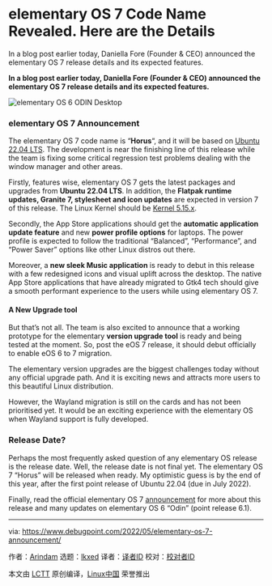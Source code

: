 [#]: subject: "elementary OS 7 Code Name Revealed. Here are the Details"
[#]: via: "https://www.debugpoint.com/2022/05/elementary-os-7-announcement/"
[#]: author: "Arindam https://www.debugpoint.com/author/admin1/"
[#]: collector: "lkxed"
[#]: translator: "lkxed"
[#]: reviewer: " "
[#]: publisher: " "
[#]: url: " "

elementary OS 7 Code Name Revealed. Here are the Details
======
In a blog post earlier today, Daniella Fore (Founder & CEO) announced the elementary OS 7 release details and its expected features.

**In a blog post earlier today, Daniella Fore (Founder & CEO) announced the elementary OS 7 release details and its expected features.**

![elementary OS 6 ODIN Desktop][1]

### elementary OS 7 Announcement

The elementary OS 7 code name is “**Horus**“, and it will be based on [Ubuntu 22.04 LTS][2]. The development is near the finishing line of this release while the team is fixing some critical regression test problems dealing with the window manager and other areas.

Firstly, features wise, elementary OS 7 gets the latest packages and upgrades from **Ubuntu 22.04 LTS**. In addition, the **Flatpak runtime updates, Granite 7, stylesheet and icon updates** are expected in version 7 of this release. The Linux Kernel should be [Kernel 5.15.x][3].

Secondly, the App Store applications should get the **automatic application update feature** and new **power profile options** for laptops. The power profile is expected to follow the traditional “Balanced”, “Performance”, and “Power Saver” options like other Linux distros out there.

Moreover, a **new sleek Music application** is ready to debut in this release with a few redesigned icons and visual uplift across the desktop. The native App Store applications that have already migrated to Gtk4 tech should give a smooth performant experience to the users while using elementary OS 7.

#### A New Upgrade tool

But that’s not all. The team is also excited to announce that a working prototype for the elementary **version upgrade tool** is ready and being tested at the moment. So, post the eOS 7 release, it should debut officially to enable eOS 6 to 7 migration.

The elementary version upgrades are the biggest challenges today without any official upgrade path. And it is exciting news and attracts more users to this beautiful Linux distribution.

However, the Wayland migration is still on the cards and has not been prioritised yet. It would be an exciting experience with the elementary OS when Wayland support is fully developed.

### Release Date?

Perhaps the most frequently asked question of any elementary OS release is the release date. Well, the release date is not final yet. The elementary OS 7 “Horus” will be released when ready. My optimistic guess is by the end of this year, after the first point release of Ubuntu 22.04 (due in July 2022).

Finally, read the official elementary OS 7 [announcement][4] for more about this release and many updates on elementary OS 6 “Odin” (point release 6.1).

--------------------------------------------------------------------------------

via: https://www.debugpoint.com/2022/05/elementary-os-7-announcement/

作者：[Arindam][a]
选题：[lkxed][b]
译者：[译者ID](https://github.com/译者ID)
校对：[校对者ID](https://github.com/校对者ID)

本文由 [LCTT](https://github.com/LCTT/TranslateProject) 原创编译，[Linux中国](https://linux.cn/) 荣誉推出

[a]: https://www.debugpoint.com/author/admin1/
[b]: https://github.com/lkxed
[1]: https://www.debugpoint.com/wp-content/uploads/2021/08/elementary-OS-6-ODIN-Desktop-1024x576.jpeg
[2]: https://www.debugpoint.com/2022/01/ubuntu-22-04-lts/
[3]: https://www.debugpoint.com/2021/11/linux-kernel-5-15/
[4]: https://blog.elementary.io/updates-for-april-2022/
